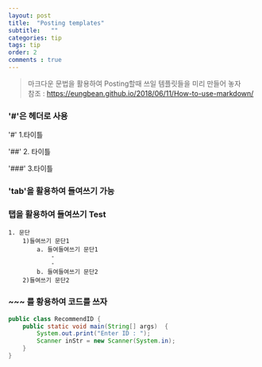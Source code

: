 ```yaml
---
layout: post 
title:  "Posting templates"
subtitle:   ""
categories: tip
tags: tip
order: 2
comments : true
---
```

> 마크다운 문법을 활용하여 Posting할때 쓰일 템플릿들을 미리 만들어 놓자 <br>
> 참조 : https://eungbean.github.io/2018/06/11/How-to-use-markdown/


### '#'은 헤더로 사용
'#' 1.타이틀

'##' 2. 타이틀

'###' 3.타이틀

### 'tab'을 활용하여 들여쓰기 가능

### 탭을 활용하여 들여쓰기 Test
    1. 문단
        1)들여쓰기 문단1
            a. 들여들여쓰기 문단1
                -
                -
            b. 들여들여쓰기 문단2
        2)들여쓰기 문단2

### ~~~ 를 황용하여 코드를 쓰자
~~~ java
public class RecommendID {
    public static void main(String[] args)  {
        System.out.print("Enter ID : ");
        Scanner inStr = new Scanner(System.in);
    }
}
~~~


